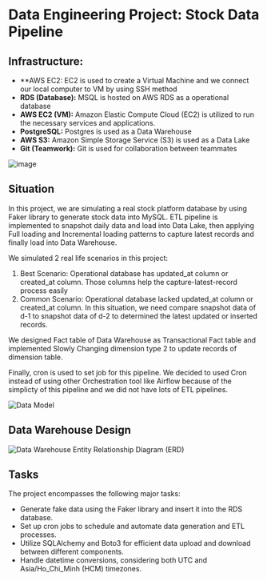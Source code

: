 # Data Engineering Project: Stock Data Pipeline

## Infrastructure:
- **AWS EC2: EC2 is used to create a Virtual Machine and we connect our local computer to VM by using SSH method
- **RDS (Database):** MSQL is hosted on AWS RDS as a operational database
- **AWS EC2 (VM):** Amazon Elastic Compute Cloud (EC2) is utilized to run the necessary services and applications.
- **PostgreSQL:** Postgres is used as a Data Warehouse
- **AWS S3:** Amazon Simple Storage Service (S3) is used as a Data Lake
- **Git (Teamwork):** Git is used for collaboration between teammates 

![image](https://github.com/DangMinhHao/glorious-data-pipeline/assets/108931204/6ffd43c6-06e7-41fb-9b55-d28e2e9614ae)

## Situation
In this project, we are simulating a real stock platform database by using Faker library to generate stock data into MySQL. ETL pipeline is implemented to snapshot daily data and load into Data Lake, then applying Full loading and Incremental loading patterns to capture latest records and finally load into Data Warehouse.

We simulated 2 real life scenarios in this project:
1. Best Scenario: Operational database has updated_at column or created_at column. Those columns help the capture-latest-record process easily
2. Common Scenario: Operational database lacked updated_at column or created_at column. In this situation, we need compare snapshot data of d-1 to snapshot data of d-2 to determined the latest updated or inserted records.

We designed Fact table of Data Warehouse as Transactional Fact table and implemented Slowly Changing dimension type 2 to update records of dimension table.

Finally, cron is used to set job for this pipeline. We decided to used Cron instead of using other Orchestration tool like Airflow because of the simplicty of this pipeline and we did not have lots of ETL pipelines.

![Data Model](https://github.com/hoanguyen071710/glorious-data-pipeline/assets/76463109/f0c68dd3-66ca-40d6-b9d2-22b317a1c8c8)

## Data Warehouse Design

![Data Warehouse Entity Relationship Diagram (ERD)](https://github.com/hoanguyen071710/glorious-data-pipeline/assets/76463109/951c1c1f-fc49-4a05-8171-5b16f8f57a2f)

## Tasks
The project encompasses the following major tasks:
- Generate fake data using the Faker library and insert it into the RDS database.
- Set up cron jobs to schedule and automate data generation and ETL processes.
- Utilize SQLAlchemy and Boto3 for efficient data upload and download between different components.
- Handle datetime conversions, considering both UTC and Asia/Ho_Chi_Minh (HCM) timezones.
